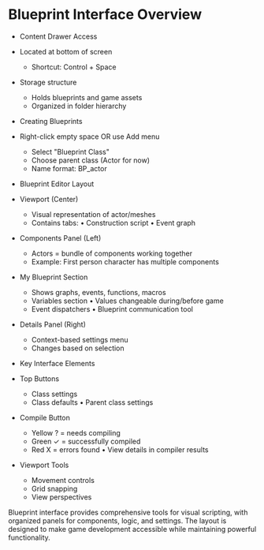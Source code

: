 # Blueprint Interface Overview

* Content Drawer Access
 * Located at bottom of screen
   - Shortcut: Control + Space
 * Storage structure
   - Holds blueprints and game assets
   - Organized in folder hierarchy

* Creating Blueprints
 * Right-click empty space OR use Add menu
   - Select "Blueprint Class"
   - Choose parent class (Actor for now)
   - Name format: BP_actor

* Blueprint Editor Layout
 * Viewport (Center)
   - Visual representation of actor/meshes
   - Contains tabs:
     • Construction script
     • Event graph
 * Components Panel (Left)
   - Actors = bundle of components working together
   - Example: First person character has multiple components
 * My Blueprint Section
   - Shows graphs, events, functions, macros
   - Variables section
     • Values changeable during/before game
   - Event dispatchers
     • Blueprint communication tool
 * Details Panel (Right)
   - Context-based settings menu
   - Changes based on selection

* Key Interface Elements
 * Top Buttons
   - Class settings
   - Class defaults
     • Parent class settings
 * Compile Button
   - Yellow ? = needs compiling
   - Green ✓ = successfully compiled
   - Red X = errors found
     • View details in compiler results
 * Viewport Tools
   - Movement controls
   - Grid snapping
   - View perspectives

Blueprint interface provides comprehensive tools for visual scripting, with organized panels for components, logic, and settings. The layout is designed to make game development accessible while maintaining powerful functionality.
